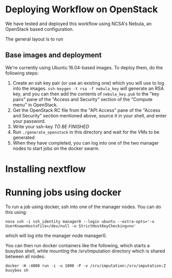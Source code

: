 # Deploying Workflow on OpenStack

We have tested and deployed this workflow using NCSA's Nebula, an
OpenStack based configuration.

The general layout is to run 

## Base images and deployment

We're currently using Ubuntu 16.04-based images. To deploy them, do
the following steps:

1. Create an ssh key pair (or use an existing one) which you will
   use to log into the images. `ssh-keygen -t rsa -f nebula_key` will
   generate an RSA key, and you can then add the contents of
   `nebula_key.pub` to the "key pairs" pane of the "Access and
   Security" section of the "Compute menu" in OpenStack.
2. Get the OpenStack RC file from the "API Access" pane of the "Access
   and Security" section mentioned above, source it in your shell, and
   enter your password.
3. Write your ssh-key *TO BE FINISHED*
4. Run `./generate_openstack` in this directory and wait for the VMs
   to be generated
5. When they have completed, you can log into one of the two manager
   nodes to start jobs on the docker swarm.

# Installing nextflow


# Running jobs using docker

To run a job using docker, ssh into one of the manager nodes. You can
do this using:

`nova ssh -i ssh_identity manager0 --login ubuntu
--extra-opts='-o UserKnownHostsFile=/dev/null -o StrictHostKeyChecking=no'`

which will log into the manager node manager0.

You can then run docker containers like the following, which starts a
busybox shell, while mounting the /srv/imputation directory which is
shared between all nodes:

`docker -H :4000 run -i -u 1000 -P -v
/srv/imputation:/srv/imputation:Z busybox sh`
